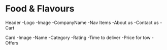 # Food & Flavours
 Header
   -Logo 
      -Image
      -CompanyName
   -Nav Items 
   -About us
   -Contact us
   -Cart

Card
  -Image
  -Name
  -Category
  -Rating
  -Time to deliver
  -Price for tow 
  -Offers

